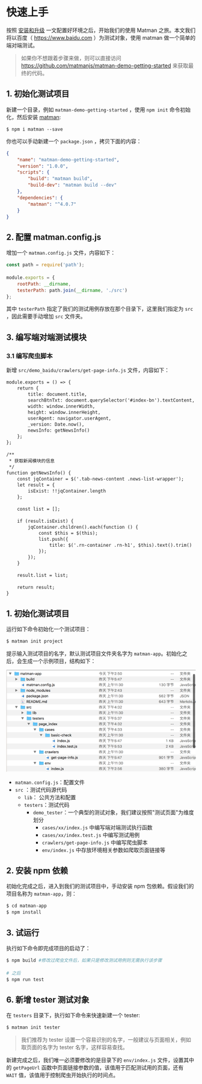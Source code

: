 # 快速上手

按照 [安装和升级](install.md) 一文配置好环境之后，开始我们的使用 Matman 之旅。本文我们将以百度（ https://www.baidu.com ）为测试对象，使用 matman 做一个简单的端对端测试。

> 如果你不想跟着步骤来做，则可以直接访问 https://github.com/matmanjs/matman-demo-getting-started 来获取最终的代码。

## 1. 初始化测试项目

新建一个目录，例如 `matman-demo-getting-started` ，使用 `npm init` 命令初始化，然后安装 [matman](http://npmjs.com/package/matman):

```
$ npm i matman --save
```

你也可以手动新建一个 `package.json` ，拷贝下面的内容：

```json
{
    "name": "matman-demo-getting-started",
    "version": "1.0.0",
    "scripts": {
        "build": "matman build",
        "build-dev": "matman build --dev"
    },
    "dependencies": {
        "matman": "^4.0.7"
    }
}
```

## 2. 配置 matman.config.js

增加一个 `matman.config.js` 文件，内容如下：

```js
const path = require('path');

module.exports = {
    rootPath: __dirname,
    testerPath: path.join(__dirname, './src')
};
```

其中 `testerPath` 指定了我们的测试用例存放在那个目录下，这里我们指定为 `src` ，因此需要手动增加 `src` 文件夹。

## 3. 编写端对端测试模块

### 3.1 编写爬虫脚本

新增 `src/demo_baidu/crawlers/get-page-info.js` 文件，内容如下：

```
module.exports = () => {
    return {
        title: document.title,
        searchBtnTxt: document.querySelector('#index-bn').textContent,
        width: window.innerWidth,
        height: window.innerHeight,
        userAgent: navigator.userAgent,
        _version: Date.now(),
        newsInfo: getNewsInfo()
    };
};

/**
 * 获取新闻模块的信息
 */
function getNewsInfo() {
    const jqContainer = $('.tab-news-content .news-list-wrapper');
    let result = {
        isExist: !!jqContainer.length
    };

    const list = [];

    if (result.isExist) {
        jqContainer.children().each(function () {
            const $this = $(this);
            list.push({
                title: $('.rn-container .rn-h1', $this).text().trim()
            });
        });
    }

    result.list = list;

    return result;
}
```


## 1. 初始化测试项目

运行如下命令初始化一个测试项目：

```bash
$ matman init project
```

提示输入测试项目的名字，默认测试项目文件夹名字为 `matman-app`。初始化之后，会生成一个示例项目，结构如下：

![matman项目结构](../images/matmanproject.png)

- `matman.config.js`：配置文件
- `src` ：测试代码源代码
  - `lib`： 公共方法和配置
  - `testers`：测试代码
    - `demo_tester`：一个典型的测试对象，我们建议按照"测试页面"为维度划分
      - `cases/xx/index.js` 中编写端对端测试执行函数
      - `cases/xx/index.test.js` 中编写测试用例
      - `crawlers/get-page-info.js` 中编写爬虫脚本
      - `env/index.js` 中存放环境相关参数如爬取页面链接等

## 2. 安装 npm 依赖

初始化完成之后，进入到我们的测试项目中，手动安装 npm 包依赖。假设我们的项目名称为 `matman-app`，则：

```bash
$ cd matman-app
$ npm install
```

## 3. 试运行

执行如下命令即完成项目的启动了：

```bash
$ npm build #修改过爬虫文件后，如果只是修改测试用例则无需执行该步骤

# 之后
$ npm run test
```

## 6. 新增 tester 测试对象

在 `testers` 目录下，执行如下命令来快速新建一个 tester:

```bash
$ matman init tester
```

> 我们推荐为 tester 设置一个容易识别的名字，一般建议与页面相关，例如取页面的名字为 tester 名字，这样容易查找。

新建完成之后，我们唯一必须要修改的是目录下的 `env/index.js` 文件，设置其中的 `getPageUrl` 函数中页面链接参数的值，该值用于匹配测试用的页面，还有 `WAIT` 值，该值用于控制爬虫开始执行的时间点。